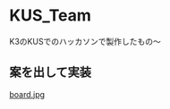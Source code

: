 # KUS_Team
K3のKUSでのハッカソンで製作したもの～
## 案を出して実装
[board.jpg](https://qiita-image-store.s3.ap-northeast-1.amazonaws.com/0/271700/61a43c8b-fd2b-6ece-25b3-6766b8944bb7.jpeg)
